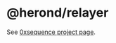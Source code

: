 @herond/relayer
===================

See [0xsequence project page](https://github.com/minhnd410/herond.js).
